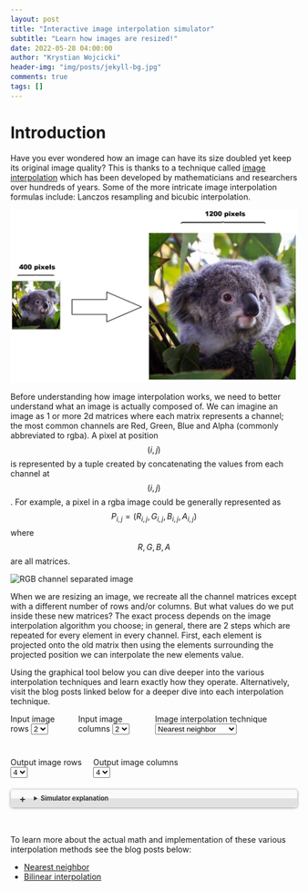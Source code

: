 ```yaml
---
layout: post
title: "Interactive image interpolation simulator"
subtitle: "Learn how images are resized!"
date: 2022-05-28 04:00:00
author: "Krystian Wojcicki"
header-img: "img/posts/jekyll-bg.jpg"
comments: true
tags: []
---
```


<style>
img {
  margin: auto
}

figcaption {
    text-align: center;
}

details {border: 1px solid #E1E1E1; border-radius: 5px; box-shadow: 0 1px 4px rgba(0, 0, 0, .4); color: #363636; margin: 0 0 .4em; padding: 1%;}

details[open] {background: #E1E1E1;}

summary {background: -webkit-linear-gradient(top, #FAFAFA 50%, #E1E1E1 50%); border-radius: 5px; cursor: pointer; font-size: .8em; font-weight: bold; margin: -1%; padding: 8px 0; position: relative; width: 102%;}

summary:hover, details[open] summary {background: #E1E1E1;}

summary::-webkit-details-marker {display: none}

summary:before{border-radius: 5px; content: "+"; color: #363636; display: block; float: left; font-size: 1.5em; font-weight: bold; margin: -2px 10px 0 10px; padding: 0; text-align: center; width: 20px;}

details[open] summary:before {content: "-"; margin-top: -4px;}

</style>


<script type="text/javascript" async src='https://cdnjs.cloudflare.com/ajax/libs/mathjax/2.7.2/MathJax.js?config=TeX-MML-AM_CHTML'></script>

<script type="text/x-mathjax-config">
  MathJax.Hub.Config({ TeX: { extensions: ["color.js"] }});
</script>

# Introduction

Have you ever wondered how an image can have its size doubled yet keep its original image quality? This is thanks to a technique called [image interpolation](https://en.wikipedia.org/wiki/Image_scaling) which has been developed by mathematicians and researchers over hundreds of years. Some of the more intricate image interpolation formulas include: Lanczos resampling and bicubic interpolation.

![Image scaling example](/img/posts/image_scaling.PNG)

Before understanding how image interpolation works, we need to better understand what an image is actually composed of. We can imagine an image as 1 or more 2d matrices where each matrix represents a channel; the most common channels are Red, Green, Blue and Alpha (commonly abbreviated to rgba). A pixel at position $$ (i, j) $$ is represented by a tuple created by concatenating the values from each channel at $$ (i, j) $$. For example, a pixel in a rgba image could be generally represented as $$ P_{i,j} = ( R_{i,j}, G_{i,j}, B_{i,j}, A_{i,j} ) $$ where $$ R, G, B, A $$ are all matrices. 

![RGB channel separated image](https://upload.wikimedia.org/wikipedia/commons/5/56/RGB_channels_separation.png?20110219015028)

When we are resizing an image, we recreate all the channel matrices except with a different number of rows and/or columns. But what values do we put inside these new matrices? The exact process depends on the image interpolation algorithm you choose; in general, there are 2 steps which are repeated for every element in every channel. First, each element is projected onto the old matrix then using the elements surrounding the projected position we can interpolate the new elements value. 

Using the graphical tool below you can dive deeper into the various interpolation techniques and learn exactly how they operate. Alternatively, visit the blog posts linked below for a deeper dive into each interpolation technique. 

<style>
    #myCanvas {
    background: lightgrey;
    width: 600vw;
}

.canvas-container {
    
  /* width: 90vw;*/
  position: relative;
  left: calc(-45vw + 50%);
}
</style>

<div style="display: flex;">
  <div style="padding-right: 20px">
    <label for="lhsRows">Input image rows</label>
    <select name="lhsRows" id="lhsRows">
      <option value="1">1</option>
      <option value="2" selected>2</option>
      <option value="3">3</option>
      <option value="4">4</option>
      <option value="5">5</option>
      <option value="6">6</option>
      <option value="7">7</option>
    </select>
  </div>
  <div style="padding-right: 20px">
    <label for="lhsCols">Input image columns</label>
    <select name="lhsCols" id="lhsCols">
      <option value="1">1</option>
      <option value="2" selected>2</option>
      <option value="3">3</option>
      <option value="4">4</option>
      <option value="5">5</option>
      <option value="6">6</option>
      <option value="7">7</option>
    </select>
  </div>
  <div style="padding-right: 20px">
    <label for="imageInter">Image interpolation technique</label>
    <select name="imageInter" id="imageInter">
      <option value="0" selected>Nearest neighbor</option>
      <option value="1">Bilinear interpolation</option>
    </select>
  </div>
</div>

<div style="display: flex; padding-top: 40px; padding-bottom: 20px;">
  <div style="padding-right: 20px">
    <label for="rhsRows">Output image rows</label><br/>
    <select name="rhsRows" id="rhsRows">
      <option value="1">1</option>
      <option value="2">2</option>
      <option value="3">3</option>
      <option value="4" selected>4</option>
      <option value="5">5</option>
      <option value="6">6</option>
      <option value="7">7</option>
    </select>
  </div>
  <div style="padding-right: 20px">
    <label for="rhsCols">Output image columns</label><br/>
    <select name="rhsCols" id="rhsCols">
      <option value="1">1</option>
      <option value="2">2</option>
      <option value="3">3</option>
      <option value="4" selected>4</option>
      <option value="5">5</option>
      <option value="6">6</option>
      <option value="7">7</option>
    </select>
  </div>
</div>

<details><summary>Simulator explanation</summary>

<div markdown="1">

The simulator below is a fully interactive image interpolator. You can zoom in/out (by scrolling the mouse wheel), pan around, and edit the input image values (this can by done by double clicking the text fields on the input image).  

Click on the pixels on the right-hand side to see exactly how their values were calculated.

You may notice grey squares on the input image side; these are artificially added to the image to support your chosen interpolation algorithm. These additional elements are created by copying the border elements of the input image, thus they themselves cannot be directly changed (but if the border elements are changed then the artificially added elements will update accordingly).

The pixels have unit width and length, and their position is described by the center of the pixel. For example, the top left pixel is at $$ (0.5, 0.5) $$. This isn't too critical to understand until you take a deeper look into the implementation of these interpolation algorithms.
</div>
</details>

<canvas id="myCanvas" width="600vw" height="500"></canvas>

<script src=
"https://cdnjs.cloudflare.com/ajax/libs/fabric.js/500/fabric.min.js">
</script>

<div id="calculation" style="text-align: center; padding-top: 20px"></div>

To learn more about the actual math and implementation of these various interpolation methods see the blog posts below:
- [Nearest neighbor](./NEAREST-NEIGHBOUR)
- [Bilinear interpolation](./BILINEAR-IMAGE-INTERPOLATION)
  
<script src="../js/image_interpolation.js"></script>
